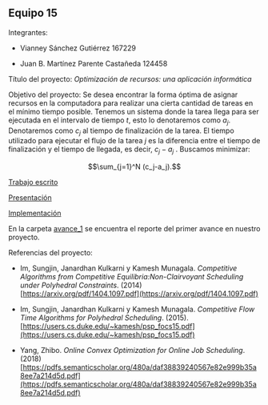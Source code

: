 ## Equipo 15

Integrantes:

* Vianney Sánchez Gutiérrez 167229

* Juan B. Martínez Parente Castañeda 124458

Título del proyecto: _*Optimización de recursos: una aplicación informática*_

Objetivo del proyecto: Se desea encontrar la forma óptima de asignar recursos 
en la computadora para realizar una cierta cantidad de tareas en el mínimo 
tiempo posible. Tenemos un sistema donde la tarea llega para ser ejecutada en 
el intervalo de tiempo $t$, esto lo denotaremos como $a_j$. Denotaremos como 
$c_j$ al tiempo de finalización de la tarea. El tiempo utilizado para ejecutar
el flujo de la tarea $j$ es la diferencia entre el tiempo de finalización y el
tiempo de llegada, es decir, $c_j-a_j$ . Buscamos minimizar: 

$$\sum_{j=1}^N (c_j-a_j).$$

[Trabajo escrito]()

[Presentación]()

[Implementación]() 


En la carpeta [avance_1](avance_1) se encuentra el reporte del primer avance
en nuestro proyecto. 

Referencias del proyecto:

* Im, Sungjin, Janardhan Kulkarni y Kamesh Munagala. _Competitive Algorithms from Competitive Equilibria:Non-Clairvoyant Scheduling under Polyhedral Constraints_. (2014) [https://arxiv.org/pdf/1404.1097.pdf](https://arxiv.org/pdf/1404.1097.pdf)

* Im, Sungjin, Janardhan Kulkarni y Kamesh Munagala. _Competitive Flow Time Algorithms for Polyhedral Scheduling_. (2015). [https://users.cs.duke.edu/~kamesh/psp_focs15.pdf](https://users.cs.duke.edu/~kamesh/psp_focs15.pdf)

* Yang, Zhibo. _Online Convex Optimization for Online Job Scheduling_.(2018) [https://pdfs.semanticscholar.org/480a/daf38839240567e82e999b35a8ee7a214d5d.pdf](https://pdfs.semanticscholar.org/480a/daf38839240567e82e999b35a8ee7a214d5d.pdf)

